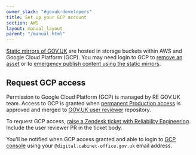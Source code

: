 ```yaml
---
owner_slack: "#govuk-developers"
title: Set up your GCP account
section: AWS
layout: manual_layout
parent: "/manual.html"
---
```


[Static mirrors of GOV.UK](/manual/fall-back-to-mirror.html) are hosted in storage buckets within AWS and Google Cloud Platform (GCP). You may need login to GCP to [remove an asset](/manual/howto-manually-remove-assets.html) or to [emergency publish content using the static mirrors](/manual/fall-back-to-mirror.html#emergency-publishing-using-the-static-mirror).

## Request GCP access

Permission to Google Cloud Platform (GCP) is managed by RE GOV.UK team. Access to GCP is granted when [permanent Production access](manual/rules-for-getting-production-access.html) is approved and merged to
[GOV.UK user reviewer](https://github.com/alphagov/govuk-user-reviewer) repository.

To request GCP access, [raise a Zendesk ticket with Reliability Engineering](https://docs.publishing.service.gov.uk/manual/raising-issues-with-reliability-engineering.html#raising-a-zendesk-ticket-with-reliability-engineering). Include the user reviewer PR in the ticket body.

You'll be notified when GCP access granted and able to login to [GCP console](https://console.cloud.google.com/) using your `@digital.cabinet-office.gov.uk` email address.
